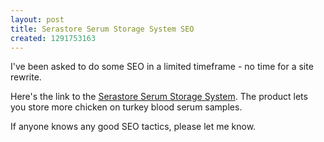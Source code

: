 ```yaml
--- 
layout: post
title: Serastore Serum Storage System SEO
created: 1291753163
---
```

I've been asked to do some SEO in a limited timeframe - no time for a site rewrite.

Here's the link to the <a href="http://www.serastore.co.uk">Serastore Serum Storage System</a>.  The product lets you store more chicken on turkey blood serum samples.

If anyone knows any good SEO tactics, please let me know. 
